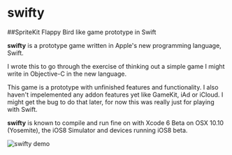 swifty
======

##SpriteKit Flappy Bird like game prototype in Swift

**swifty** is a prototype game written in Apple's new programming language, Swift.

I wrote this to go through the exercise of thinking out a simple game I might write
in Objective-C in the new language. 

This game is a prototype with unfinished features and functionality. I also haven't 
impelemented any addon features yet like GameKit, iAd or iCloud. I might get the bug 
to do that later, for now this was really just for playing with Swift.

**swifty** is known to compile and run fine on with Xcode 6 Beta on OSX 10.10 (Yosemite), 
the iOS8 Simulator and devices running iOS8 beta.

![swifty demo](http://i.imgur.com/TWCsBSk.gif "Swifty Demo")

